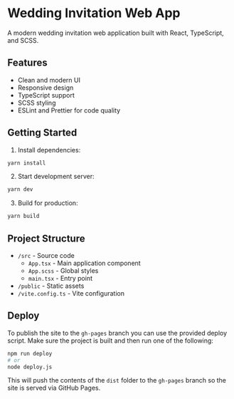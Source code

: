 # Wedding Invitation Web App

A modern wedding invitation web application built with React, TypeScript, and SCSS.

## Features

- Clean and modern UI
- Responsive design
- TypeScript support
- SCSS styling
- ESLint and Prettier for code quality

## Getting Started

1. Install dependencies:
```bash
yarn install
```

2. Start development server:
```bash
yarn dev
```

3. Build for production:
```bash
yarn build
```

## Project Structure

- `/src` - Source code
  - `App.tsx` - Main application component
  - `App.scss` - Global styles
  - `main.tsx` - Entry point
- `/public` - Static assets
- `/vite.config.ts` - Vite configuration

## Deploy

To publish the site to the `gh-pages` branch you can use the provided deploy
script. Make sure the project is built and then run one of the following:

```bash
npm run deploy
# or
node deploy.js
```

This will push the contents of the `dist` folder to the `gh-pages` branch so
the site is served via GitHub Pages.
